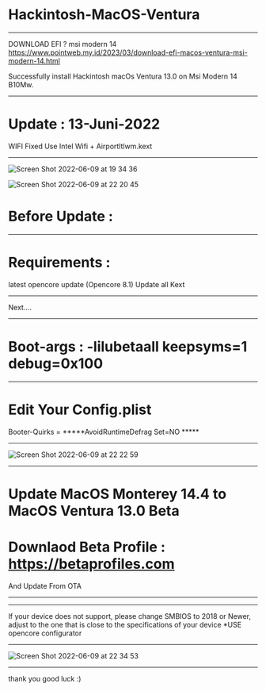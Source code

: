 # Hackintosh-MacOS-Ventura
**********************************************
DOWNLOAD EFI ? msi modern 14
https://www.pointweb.my.id/2023/03/download-efi-macos-ventura-msi-modern-14.html

Successfully install Hackintosh macOs Ventura 13.0 on Msi Modern 14 B10Mw.
**********************************************
# Update : 13-Juni-2022
WIFI Fixed Use Intel Wifi + Airportltlwm.kext 
**********************************************
![Screen Shot 2022-06-09 at 19 34 36](https://user-images.githubusercontent.com/38489058/172849644-190216c4-b13f-47ec-a072-88c95a29878a.png)

![Screen Shot 2022-06-09 at 22 20 45](https://user-images.githubusercontent.com/38489058/172883826-d2370aab-aa01-4125-b731-f0f9875b7d43.png)

# Before Update :
**********************************************
# Requirements :
latest opencore update (Opencore 8.1)
Update all Kext
**********************************************
Next....
**********************************************
# Boot-args : -lilubetaall keepsyms=1 debug=0x100 
**********************************************

# Edit Your Config.plist
Booter-Quirks = *****AvoidRuntimeDefrag Set=NO *****
**********************************************
![Screen Shot 2022-06-09 at 22 22 59](https://user-images.githubusercontent.com/38489058/172886037-dbb87173-3c7e-48b6-9adc-057fc24701bb.png)

**********************************************
# Update MacOS Monterey 14.4 to MacOS Ventura 13.0 Beta
# Downlaod Beta Profile : https://betaprofiles.com
And Update From OTA
**********************************************

**********************************************
If your device does not support, please change SMBIOS to 2018 or Newer, adjust to the one that is close to the specifications of your device
*USE opencore configurator
**********************************************
![Screen Shot 2022-06-09 at 22 34 53](https://user-images.githubusercontent.com/38489058/172891663-a846fa3b-06f1-4939-89c7-5612f9dc0755.png)
**********************************************

thank you
good luck :)
